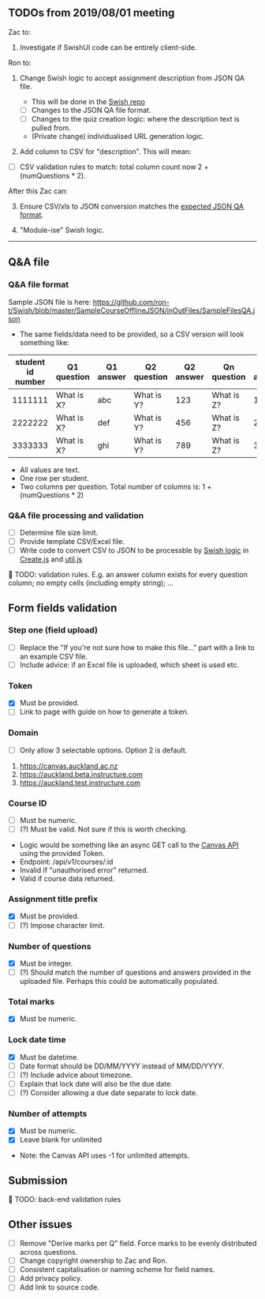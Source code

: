 ## TODOs from 2019/08/01 meeting
Zac to:
1. Investigate if SwishUI code can be entirely client-side.

Ron to:
1. Change Swish logic to accept assignment description from JSON QA file.
   - This will be done in the [Swish repo](https://github.com/ron-t/Swish/tree/master/SampleCourseOfflineJSON)
   - [ ] Changes to the JSON QA file format.
   - [ ] Changes to the quiz creation logic: where the description text is pulled from.
   - (Private change) individualised URL generation logic.

2. Add column to CSV for "description". This will mean:
- [ ] CSV validation rules to match: total column count now 2 + (numQuestions * 2).  

After this Zac can:

3. Ensure CSV/xls to JSON conversion matches the [expected JSON QA format](https://github.com/ron-t/Swish/blob/master/SampleCourseOfflineJSON/inOutFiles/SampleFilesQA.json).

4. "Module-ise" Swish logic.

---

## Q&A file
### Q&A file format
Sample JSON file is here: https://github.com/ron-t/Swish/blob/master/SampleCourseOfflineJSON/inOutFiles/SampleFilesQA.json
- The same fields/data need to be provided, so a CSV version will look something like:

student id number|Q1 question|Q1 answer|Q2 question|Q2 answer|Qn question|Qn answer|
-----------------|-----------|---------|-----------|---------|-----------|---------|
1111111|What is X?|abc|What is Y?|123|What is Z?|11
2222222|What is X?|def|What is Y?|456|What is Z?|22
3333333|What is X?|ghi|What is Y?|789|What is Z?|33

- All values are text.
- One row per student.
- Two columns per question. Total number of columns is: 1 + (numQuestions * 2)


### Q&A file processing and validation
- [ ] Determine file size limit.
- [ ] Provide template CSV/Excel file.
- [ ] Write code to convert CSV to JSON to be processble by [Swish logic](https://github.com/ron-t/Swish/tree/master/SampleCourseOfflineJSON) in [Create.js](https://github.com/ron-t/Swish/blob/master/SampleCourseOfflineJSON/Create.js) and [util.js](https://github.com/ron-t/Swish/blob/master/SampleCourseOfflineJSON/util.js)

🤔 TODO: validation rules. E.g. an answer column exists for every question column; no empty cells (including empty string); ...



## Form fields validation
### Step one (field upload)
- [ ] Replace the "If you're not sure how to make this file..." part with a link to an example CSV file.
- [ ] Include advice: if an Excel file is uploaded, which sheet is used etc.

### Token
- [x] Must be provided.
- [ ] Link to page with guide on how to generate a token.

### Domain
- [ ] Only allow 3 selectable options. Option 2 is default.
1. https://canvas.auckland.ac.nz
2. https://auckland.beta.instructure.com
3. https://auckland.test.instructure.com

### Course ID
- [ ] Must be numeric.
- [ ] (?) Must be valid. Not sure if this is worth checking.
- Logic would be something like an async GET call to the [Canvas API](https://canvas.auckland.ac.nz/doc/api/courses.html#method.courses.show) using the provided Token.
- Endpoint: /api/v1/courses/:id 
- Invalid if "unauthorised error" returned.
- Valid if course data returned.

### Assignment title prefix
- [x] Must be provided.
- [ ] (?) Impose character limit.

### Number of questions
- [x] Must be integer.
- [ ] (?) Should match the number of questions and answers provided in the uploaded file. Perhaps this could be automatically populated.

### Total marks
- [x] Must be numeric.

### Lock date time
- [x] Must be datetime.
- [ ] Date format should be DD/MM/YYYY instead of MM/DD/YYYY.
- [ ] (?) Include advice about timezone.
- [ ] Explain that lock date will also be the due date.
- [ ] (?) Consider allowing a due date separate to lock date.

### Number of attempts
- [x] Must be numeric.
- [x] Leave blank for unlimited
- Note: the Canvas API uses -1 for unlimited attempts.


## Submission
🤔 TODO: back-end validation rules


## Other issues
- [ ] Remove "Derive marks per Q" field. Force marks to be evenly distributed across questions.
- [ ] Change copyright ownership to Zac and Ron.
- [ ] Consistent capitalisation or naming scheme for field names.
- [ ] Add privacy policy.
- [ ] Add link to source code.
